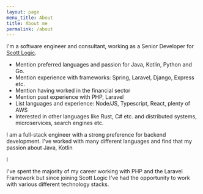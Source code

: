 ```yaml
---
layout: page
menu_title: About
title: About me
permalink: /about
---
```


I'm a software engineer and consultant, working as a Senior Developer for [Scott Logic](https://www.scottlogic.com/).

- Mention preferred languages and passion for Java, Kotlin, Python and Go.
- Mention experience with frameworks: Spring, Laravel, Django, Express etc.
- Mention having worked in the financial sector
- Mention past experience with PHP, Laravel
- List languages and experience: Node/JS, Typescript, React, plenty of AWS
- Interested in other languages like Rust, C# etc. and distributed systems, microservices, search engines etc.

I am a full-stack engineer with a strong preference for backend development. I've worked with many different languages and find that my passion about Java, Kotlin

I

I've spent the majority of my career working with PHP and the Laravel Framework but since joining Scott Logic I've had the opportunity to work with various different technology stacks.
